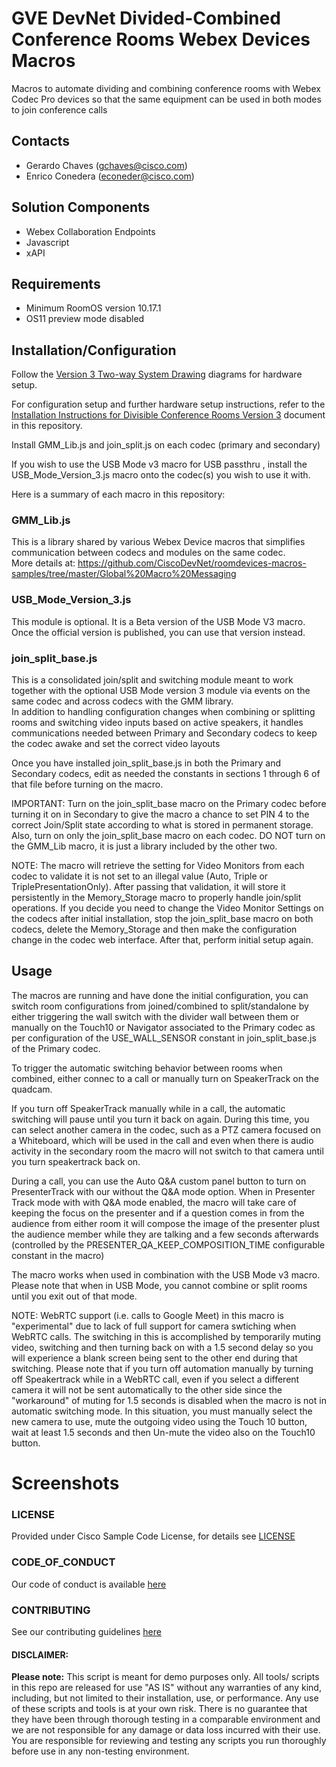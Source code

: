 # GVE DevNet Divided-Combined Conference Rooms Webex Devices Macros
Macros to automate dividing and combining conference rooms with Webex Codec Pro devices so that the same equipment can be used in both modes to join conference calls  

## Contacts  
* Gerardo Chaves (gchaves@cisco.com)
* Enrico Conedera (econeder@cisco.com)
  
## Solution Components  
* Webex Collaboration Endpoints  
* Javascript  
* xAPI  
  
## Requirements
* Minimum RoomOS version 10.17.1   
* OS11 preview mode disabled  

## Installation/Configuration  

Follow the [Version 3 Two-way System Drawing](./Version_3_Two-way_System_Drawing.pdf) diagrams for hardware setup.  

For configuration setup and further hardware setup instructions, refer to the [Installation Instructions for Divisible Conference Rooms Version 3](./Installation_Instructions_for_Divisible_Conference_Rooms_Version_3.pdf) document in this repository.  

Install GMM_Lib.js and join_split.js on each codec (primary and secondary)  

If you wish to use the USB Mode v3 macro for USB passthru , install the USB_Mode_Version_3.js macro onto the codec(s) you wish to use it with.    

Here is a summary of each macro in this repository: 

### GMM_Lib.js  

This is a library shared by various Webex Device macros that simplifies communication between codecs and modules on the same codec.  
More details at: https://github.com/CiscoDevNet/roomdevices-macros-samples/tree/master/Global%20Macro%20Messaging  


### USB_Mode_Version_3.js  

This module is optional. It is a Beta version of the USB Mode V3 macro. Once the official version is published, you can use that version instead.  


### join_split_base.js  

This is a consolidated join/split and switching module meant to work together with the optional USB Mode version 3 module via events on the same codec and across codecs with the GMM library.  
In addition to handling configuration changes when combining or splitting rooms and switching video inputs based on active speakers, it handles communications needed between Primary and Secondary codecs to keep the codec awake and set the correct video layouts  

Once you have installed join_split_base.js in both the Primary and Secondary codecs, edit as needed the constants in sections 1 through 6 of that file before turning on the macro.  

IMPORTANT: Turn on the join_split_base macro on the Primary codec before turning it on in Secondary to give the macro a chance to set PIN 4 to the correct Join/Split state according to what is stored in permanent storage.  Also, turn on only the join_split_base macro on each codec.  DO NOT turn on the GMM_Lib macro, it is just a library included by the other two.

NOTE: The macro will retrieve the setting for Video Monitors from each codec to validate it is not set to an illegal value (Auto, Triple or TriplePresentationOnly). After passing that validation, it will store it persistently in the Memory_Storage macro to properly handle join/split operations. If you decide you need to change the Video Monitor Settings on the codecs after initial installation, stop the join_split_base macro on both codecs, delete the Memory_Storage and then make the configuration change in the codec web interface. After that, perform initial setup again.  


## Usage  

The macros are running and have done the initial configuration, you can switch room configurations from joined/combined to split/standalone by either triggering the wall switch with the divider wall between them or manually on the Touch10 or Navigator associated to the Primary codec as per configuration of the USE_WALL_SENSOR constant in join_split_base.js of the Primary codec.  

To trigger the automatic switching behavior between rooms when combined, either connec to a call or manually turn on SpeakerTrack on the quadcam.  

If you turn off SpeakerTrack manually while in a call, the automatic switching will pause until you turn it back on again. During this time, you can select another camera in the codec, such as a PTZ camera focused on a Whiteboard, which will be used in the call and even when there is audio activity in the secondary room the macro will not switch to that camera until you turn speakertrack back on.   

During a call, you can use the Auto Q&A custom panel button to turn on PresenterTrack with our without the Q&A mode option. When in Presenter Track mode with with Q&A mode enabled, the macro will take care of keeping the focus on the presenter and if a question comes in from the audience from either room it will compose the image of the presenter plust the audience member while they are talking and a few seconds afterwards (controlled by the PRESENTER_QA_KEEP_COMPOSITION_TIME configurable constant in the macro)  

The macro works when used in combination with the USB Mode v3 macro. Please note that when in USB Mode, you cannot combine or split rooms until you exit out of that mode.  

NOTE: WebRTC support (i.e. calls to Google Meet) in this macro is "experimental" due to lack of full support for camera swtiching when WebRTC calls. The switching in this is accomplished by temporarily muting video, switching and then turning back on with a 1.5 second delay so you will experience a blank screen being sent to the other end during that switching. Please note that if you turn off automation manually by turning off Speakertrack while in a WebRTC call, even if you select a different camera it will not be sent automatically to the other side since the "workaround" of muting for 1.5 seconds is disabled when the macro is not in automatic switching mode. In this situation, you must manually select the new camera to use, mute the outgoing video using the Touch 10 button, wait at least 1.5 seconds and then Un-mute the video also on the Touch10 button.  


# Screenshots

 

### LICENSE

Provided under Cisco Sample Code License, for details see [LICENSE](LICENSE.md)

### CODE_OF_CONDUCT

Our code of conduct is available [here](CODE_OF_CONDUCT.md)

### CONTRIBUTING

See our contributing guidelines [here](CONTRIBUTING.md)

#### DISCLAIMER:
<b>Please note:</b> This script is meant for demo purposes only. All tools/ scripts in this repo are released for use "AS IS" without any warranties of any kind, including, but not limited to their installation, use, or performance. Any use of these scripts and tools is at your own risk. There is no guarantee that they have been through thorough testing in a comparable environment and we are not responsible for any damage or data loss incurred with their use.
You are responsible for reviewing and testing any scripts you run thoroughly before use in any non-testing environment.